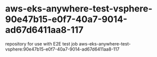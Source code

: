 # aws-eks-anywhere-test-vsphere-90e47b15-e0f7-40a7-9014-ad67d6411aa8-117
repository for use with E2E test job aws-eks-anywhere-test-vsphere:90e47b15-e0f7-40a7-9014-ad67d6411aa8-117
